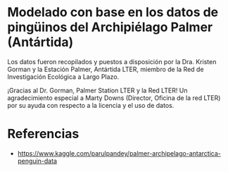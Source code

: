 # Modelado con base en los datos de pingüinos del Archipiélago Palmer (Antártida)
Los datos fueron recopilados y puestos a disposición por la Dra. Kristen Gorman y la Estación Palmer, Antártida LTER, miembro de la Red de Investigación Ecológica a Largo Plazo.

¡Gracias al Dr. Gorman, Palmer Station LTER y la Red LTER! Un agradecimiento especial a Marty Downs (Director, Oficina de la red LTER) por su ayuda con respecto a la licencia y el uso de datos.

# Referencias
* https://www.kaggle.com/parulpandey/palmer-archipelago-antarctica-penguin-data
